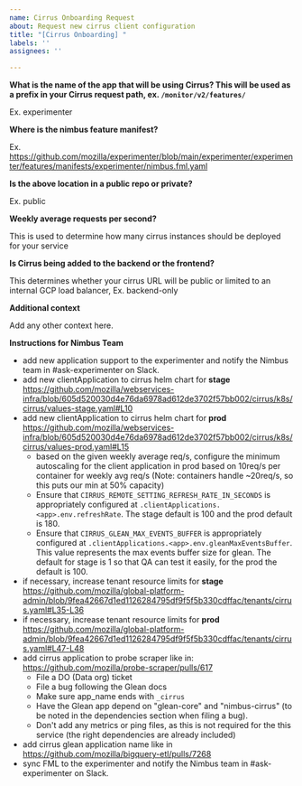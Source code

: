 ```yaml
---
name: Cirrus Onboarding Request
about: Request new cirrus client configuration
title: "[Cirrus Onboarding] "
labels: ''
assignees: ''

---
```


**What is the name of the app that will be using Cirrus? This will be used as a prefix in your Cirrus request path, ex. `/monitor/v2/features/`**

Ex. experimenter

**Where is the nimbus feature manifest?**

Ex. https://github.com/mozilla/experimenter/blob/main/experimenter/experimenter/features/manifests/experimenter/nimbus.fml.yaml

**Is the above location in a public repo or private?**

Ex. public

**Weekly average requests per second?**

This is used to determine how many cirrus instances should be deployed for your service

**Is Cirrus being added to the backend or the frontend?**

This determines whether your cirrus URL will be public or limited to an internal GCP load balancer, Ex. backend-only

**Additional context**

Add any other context here.

**Instructions for Nimbus Team**
- add new application support to the experimenter and notify the Nimbus team in #ask-experimenter on Slack.
- add new clientApplication to cirrus helm chart for **stage** https://github.com/mozilla/webservices-infra/blob/605d520030d4e76da6978ad612de3702f57bb002/cirrus/k8s/cirrus/values-stage.yaml#L10
- add new clientApplication to cirrus helm chart for **prod** https://github.com/mozilla/webservices-infra/blob/605d520030d4e76da6978ad612de3702f57bb002/cirrus/k8s/cirrus/values-prod.yaml#L15
   - based on the given weekly average req/s, configure the minimum autoscaling for the client application in prod based on 10req/s per container for weekly avg req/s (Note: containers handle ~20req/s, so this puts our min at 50% capacity)
   - Ensure that `CIRRUS_REMOTE_SETTING_REFRESH_RATE_IN_SECONDS` is appropriately configured at `.clientApplications.<app>.env.refreshRate`. The stage default is 100 and the prod default is 180.
   - Ensure that `CIRRUS_GLEAN_MAX_EVENTS_BUFFER` is appropriately configured at `.clientApplications.<app>.env.gleanMaxEventsBuffer`. This value represents the max events buffer size for glean. The default for stage is 1 so that QA can test it easily, for the prod the default is 100.
- if necessary, increase tenant resource limits for **stage** https://github.com/mozilla/global-platform-admin/blob/9fea42667d1ed1126284795df9f5f5b330cdffac/tenants/cirrus.yaml#L35-L36
- if necessary, increase tenant resource limits for **prod** https://github.com/mozilla/global-platform-admin/blob/9fea42667d1ed1126284795df9f5f5b330cdffac/tenants/cirrus.yaml#L47-L48
- add cirrus application to probe scraper like in: https://github.com/mozilla/probe-scraper/pulls/617
   - File a DO (Data org) ticket
   - File a bug following the Glean docs
   - Make sure app_name ends with `_cirrus`
   - Have the Glean app depend on "glean-core" and "nimbus-cirrus" (to be noted in the dependencies section when filing a bug).
   - Don't add any metrics or ping files, as this is not required for the this service (the right dependencies are already included)
- add cirrus glean application name like in https://github.com/mozilla/bigquery-etl/pulls/7268 
- sync FML to the experimenter and notify the Nimbus team in #ask-experimenter on Slack.
